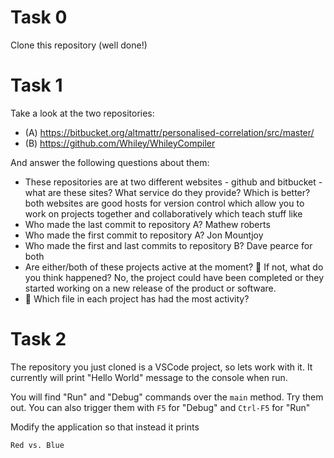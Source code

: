 # Task 0

Clone this repository (well done!)

# Task 1

Take a look at the two repositories:

  * (A) https://bitbucket.org/altmattr/personalised-correlation/src/master/
  * (B) https://github.com/Whiley/WhileyCompiler

And answer the following questions about them:

  * These repositories are at two different websites - github and bitbucket - what are these sites?  What service do they provide? Which is better?
  both websites are good hosts for version control which allow you to work on projects together and collaboratively which teach stuff like
  * Who made the last commit to repository A?
  Mathew roberts
  * Who made the first commit to repository A?
  Jon Mountjoy
  * Who made the first and last commits to repository B?
  Dave pearce for both
  * Are either/both of these projects active at the moment? 🤔 If not, what do you think happened?
  No, the project could have been completed or they started working on a new release of the product or software.
  * 🤔 Which file in each project has had the most activity?
  


# Task 2

The repository you just cloned is a VSCode project, so lets work with it.  It currently will print "Hello World" message to the console when run.

You will find "Run" and "Debug" commands over the `main` method.  Try them out.  You can also trigger them with `F5` for "Debug" and `Ctrl-F5` for "Run"

Modify the application so that instead it prints

~~~~~
Red vs. Blue
~~~~~

